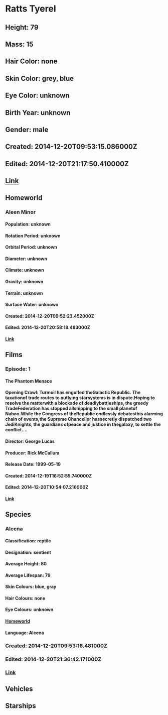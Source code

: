 # Ratts Tyerel
## Height: 79
## Mass: 15
## Hair Color: none
## Skin Color: grey, blue
## Eye Color: unknown
## Birth Year: unknown
## Gender: male
## Created: 2014-12-20T09:53:15.086000Z
## Edited: 2014-12-20T21:17:50.410000Z
## [Link](https://swapi.dev/api/people/47/)
## Homeworld
### Aleen Minor
#### Population: unknown
#### Rotation Period: unknown
#### Orbital Period: unknown
#### Diameter: unknown
#### Climate: unknown
#### Gravity: unknown
#### Terrain: unknown
#### Surface Water: unknown
#### Created: 2014-12-20T09:52:23.452000Z
#### Edited: 2014-12-20T20:58:18.483000Z
#### [Link](https://swapi.dev/api/planets/38/)
## Films
### Episode: 1
#### The Phantom Menace
#### Opening Crawl: Turmoil has engulfed theGalactic Republic. The taxationof trade routes to outlying starsystems is in dispute.Hoping to resolve the matterwith a blockade of deadlybattleships, the greedy TradeFederation has stopped allshipping to the small planetof Naboo.While the Congress of theRepublic endlessly debatesthis alarming chain of events,the Supreme Chancellor hassecretly dispatched two JediKnights, the guardians ofpeace and justice in thegalaxy, to settle the conflict....
#### Director: George Lucas
#### Producer: Rick McCallum
#### Release Date: 1999-05-19
#### Created: 2014-12-19T16:52:55.740000Z
#### Edited: 2014-12-20T10:54:07.216000Z
#### [Link](https://swapi.dev/api/films/4/)
## Species
### Aleena
#### Classification: reptile
#### Designation: sentient
#### Average Height: 80
#### Average Lifespan: 79
#### Skin Colours: blue, gray
#### Hair Colours: none
#### Eye Colours: unknown
#### [Homeworld](https://swapi.dev/api/planets/38/)
#### Language: Aleena
### Created: 2014-12-20T09:53:16.481000Z
### Edited: 2014-12-20T21:36:42.171000Z
### [Link](https://swapi.dev/api/species/16/)
## Vehicles
## Starships